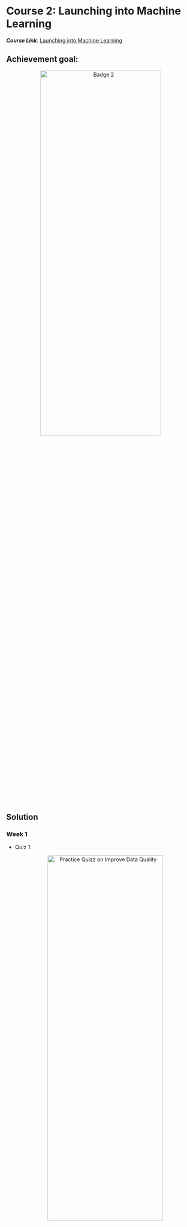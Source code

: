 # Course 2: Launching into Machine Learning

**_Course Link_**: [Launching into Machine Learning](https://www.coursera.org/learn/launching-machine-learning)

## Achievement goal:

<p align="center">
    <img src="../Badges/Badge2.png" width="80%" height="50%" title="Badge 2" >
</p>

## Solution

### Week 1

- Quiz 1:
    <p align="center">
        <img src="./img/w1_quizz1a.png" width="80%" height="50%" title="Practice Quizz on Improve Data Quality" >
    </p>

    <p align="center">
        <img src="./img/w1_quizz1b.png" width="80%" height="50%" title="Practice Quizz on Improve Data Quality" >
    </p>

    <p align="center">
        <img src="./img/w1_quizz1c.png" width="80%" height="50%" title="Practice Quizz on Improve Data Quality" >
    </p>

- Quiz 2:
    <p align="center">
        <img src="./img/w1_quizz2a.png" width="80%" height="50%" title="Practice Quizz on EDA" >
    </p>

    <p align="center">
        <img src="./img/w1_quizz2b.png" width="80%" height="50%" title="Practice Quizz on EDA" >
    </p>

    <p align="center">
        <img src="./img/w1_quizz2c.png" width="80%" height="50%" title="Practice Quizz on EDA" >
    </p>

### Week 2

- Quiz 1:
    <p align="center">
        <img src="./img/w2_quizz1a.png" width="80%" height="50%" title="Supervised Learning" >
    </p>
    <p align="center">
        <img src="./img/w2_quizz1b.png" width="80%" height="50%" title="Supervised Learning" >
    </p>
    <p align="center">
        <img src="./img/w2_quizz1c.png" width="80%" height="50%" title="Supervised Learning" >
    </p>

- Quiz 2:
    <p align="center">
        <img src="./img/w2_quizz2a.png" width="80%" height="50%" title="Regression & Classification" >
    </p>
    <p align="center">
        <img src="./img/w2_quizz2b.png" width="80%" height="50%" title="Regression & Classification" >
    </p>
    <p align="center">
        <img src="./img/w2_quizz2c.png" width="80%" height="50%" title="Regression & Classification" >
    </p>

- Quiz 3:
    <p align="center">
        <img src="./img/w2_quizz3a.png" width="80%" height="50%" title="Linear Regression" >
    </p>
    <p align="center">
        <img src="./img/w2_quizz3b.png" width="80%" height="50%" title="Linear Regression" >
    </p>

- Quiz 4:
    <p align="center">
        <img src="./img/w2_quizz4a.png" width="80%" height="50%" title="Perceptron" >
    </p>
    <p align="center">
        <img src="./img/w2_quizz4b.png" width="80%" height="50%" title="Perceptron" >
    </p>
    <p align="center">
        <img src="./img/w2_quizz4c.png" width="80%" height="50%" title="Perceptron" >
    </p>
  
- Quiz 5:
    <p align="center">
        <img src="./img/w2_quizz5a.png" width="80%" height="50%" title="NN" >
    </p>
    <p align="center">
        <img src="./img/w2_quizz5b.png" width="80%" height="50%" title="NN" >
    </p>
    <p align="center">
        <img src="./img/w2_quizz5c.png" width="80%" height="50%" title="NN" >
    </p>

- Quiz 6:
    <p align="center">
        <img src="./img/w2_quizz6a.png" width="80%" height="50%" title="Decision Trees" >
    </p>
    <p align="center">
        <img src="./img/w2_quizz6b.png" width="80%" height="50%" title="Decision Trees" >
    </p>

- Quiz 7:
    <p align="center">
        <img src="./img/w2_quizz7a.png" width="80%" height="50%" title="Kernel Methods" >
    </p>
    <p align="center">
        <img src="./img/w2_quizz7b.png" width="80%" height="50%" title="Kernel Methods" >
    </p>
    <p align="center">
        <img src="./img/w2_quizz7c.png" width="80%" height="50%" title="Kernel Methods" >
    </p>

- Quiz 8:
    <p align="center">
        <img src="./img/w2_quizz8a.png" width="80%" height="50%" title="History of ML" >
    </p>
    <p align="center">
        <img src="./img/w2_quizz8b.png" width="80%" height="50%" title="History of ML" >
    </p>
    <p align="center">
        <img src="./img/w2_quizz8b.png" width="80%" height="50%" title="History of ML" >
    </p>
    <p align="center">
        <img src="./img/w2_quizz8d.png" width="80%" height="50%" title="History of ML" >
    </p>
    <p align="center">
        <img src="./img/w2_quizz8e.png" width="80%" height="50%" title="History of ML" >
    </p>

### Week 3

- Quiz 1:
    <p align="center">
        <img src="./img/w3_quizz1a.png" width="80%" height="50%" title="Lesson Quizz" >
    </p>
    <p align="center">
        <img src="./img/w3_quizz1b.png" width="80%" height="50%" title="Lesson Quizz" >
    </p>
 
- Quiz 2:
    <p align="center">
        <img src="./img/w3_quizz2a.png" width="80%" height="50%" title="Lesson Quizz" >
    </p>
    <p align="center">
        <img src="./img/w3_quizz2b.png" width="80%" height="50%" title="Lesson Quizz" >
    </p>

- Quiz 3:
    <p align="center">
        <img src="./img/w3_quizz3a.png" width="80%" height="50%" title="Lesson Quizz" >
    </p>
    <p align="center">
        <img src="./img/w3_quizz3b.png" width="80%" height="50%" title="Lesson Quizz" >
    </p>   
    <p align="center">
        <img src="./img/w3_quizz3c.png" width="80%" height="50%" title="Lesson Quizz" >
    </p>   

- Quiz 4:
    <p align="center">
        <img src="./img/w3_quizz4a.png" width="80%" height="50%" title="Lesson Quizz" >
    </p>
    <p align="center">
        <img src="./img/w3_quizz4b.png" width="80%" height="50%" title="Lesson Quizz" >
    </p>
    <p align="center">
        <img src="./img/w3_quizz4c.png" width="80%" height="50%" title="Lesson Quizz" >
    </p>

## Contributors:

- 🐮 [@honghanhh](https://github.com/honghanhh)
- 🐔 [@tiena2cva](https://github.com/tiena2cva)

